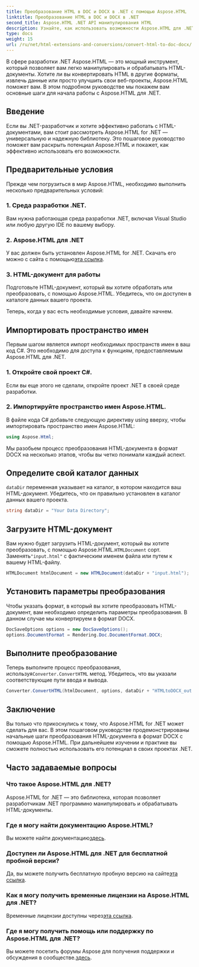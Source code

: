 ```yaml
---
title: Преобразование HTML в DOC и DOCX в .NET с помощью Aspose.HTML
linktitle: Преобразование HTML в DOC и DOCX в .NET
second_title: Aspose.HTML .NET API манипулирования HTML
description: Узнайте, как использовать возможности Aspose.HTML для .NET, в этом пошаговом руководстве. Легко конвертируйте HTML в DOCX и повышайте уровень своих проектов .NET. Начните сегодня!
type: docs
weight: 15
url: /ru/net/html-extensions-and-conversions/convert-html-to-doc-docx/
---
```


В сфере разработки .NET Aspose.HTML — это мощный инструмент, который позволяет вам легко манипулировать и обрабатывать HTML-документы. Хотите ли вы конвертировать HTML в другие форматы, извлечь данные или просто улучшить свои веб-проекты, Aspose.HTML поможет вам. В этом подробном руководстве мы покажем вам основные шаги для начала работы с Aspose.HTML для .NET.

## Введение

Если вы .NET-разработчик и хотите эффективно работать с HTML-документами, вам стоит рассмотреть Aspose.HTML for .NET — универсальную и надежную библиотеку. Это пошаговое руководство поможет вам раскрыть потенциал Aspose.HTML и покажет, как эффективно использовать его возможности.

## Предварительные условия

Прежде чем погрузиться в мир Aspose.HTML, необходимо выполнить несколько предварительных условий:

### 1. Среда разработки .NET.

Вам нужна работающая среда разработки .NET, включая Visual Studio или любую другую IDE по вашему выбору.

### 2. Aspose.HTML для .NET

 У вас должен быть установлен Aspose.HTML for .NET. Скачать его можно с сайта с помощью[эта ссылка](https://releases.aspose.com/html/net/).

### 3. HTML-документ для работы

Подготовьте HTML-документ, который вы хотите обработать или преобразовать, с помощью Aspose.HTML. Убедитесь, что он доступен в каталоге данных вашего проекта.

Теперь, когда у вас есть необходимые условия, давайте начнем.

## Импортировать пространство имен

Первым шагом является импорт необходимых пространств имен в ваш код C#. Это необходимо для доступа к функциям, предоставляемым Aspose.HTML для .NET.

### 1. Откройте свой проект C#.

Если вы еще этого не сделали, откройте проект .NET в своей среде разработки.

### 2. Импортируйте пространство имен Aspose.HTML.

В файле кода C# добавьте следующую директиву using вверху, чтобы импортировать пространство имен Aspose.HTML:

```csharp
using Aspose.Html;
```

Мы разобьем процесс преобразования HTML-документа в формат DOCX на несколько этапов, чтобы вы четко понимали каждый аспект.

## Определите свой каталог данных

`dataDir` переменная указывает на каталог, в котором находится ваш HTML-документ. Убедитесь, что он правильно установлен в каталог данных вашего проекта.

```csharp
string dataDir = "Your Data Directory";
```

## Загрузите HTML-документ

 Вам нужно будет загрузить HTML-документ, который вы хотите преобразовать, с помощью Aspose.HTML.`HTMLDocument` сорт. Заменять`"input.html"` с фактическим именем файла или путем к вашему HTML-файлу.

```csharp
HTMLDocument htmlDocument = new HTMLDocument(dataDir + "input.html");
```

## Установить параметры преобразования

Чтобы указать формат, в который вы хотите преобразовать HTML-документ, вам необходимо определить параметры преобразования. В данном случае мы конвертируем в формат DOCX.

```csharp
DocSaveOptions options = new DocSaveOptions();
options.DocumentFormat = Rendering.Doc.DocumentFormat.DOCX;
```

## Выполните преобразование

 Теперь выполните процесс преобразования, используя`Converter.ConvertHTML` метод. Убедитесь, что вы указали соответствующие пути ввода и вывода.

```csharp
Converter.ConvertHTML(htmlDocument, options, dataDir + "HTMLtoDOCX_out.docx");
```

## Заключение

Вы только что прикоснулись к тому, что Aspose.HTML for .NET может сделать для вас. В этом пошаговом руководстве продемонстрированы начальные шаги преобразования HTML-документа в формат DOCX с помощью Aspose.HTML. При дальнейшем изучении и практике вы сможете полностью использовать его потенциал в своих проектах .NET.

## Часто задаваемые вопросы

### Что такое Aspose.HTML для .NET?
Aspose.HTML for .NET — это библиотека, которая позволяет разработчикам .NET программно манипулировать и обрабатывать HTML-документы.

### Где я могу найти документацию Aspose.HTML?
 Вы можете найти документацию[здесь](https://reference.aspose.com/html/net/).

### Доступен ли Aspose.HTML для .NET для бесплатной пробной версии?
 Да, вы можете получить бесплатную пробную версию на сайте[эта ссылка](https://releases.aspose.com/).

### Как я могу получить временные лицензии на Aspose.HTML для .NET?
Временные лицензии доступны через[эта ссылка](https://purchase.aspose.com/temporary-license/).

### Где я могу получить помощь или поддержку по Aspose.HTML для .NET?
 Вы можете посетить форумы Aspose для получения поддержки и обсуждения в сообществе.[здесь](https://forum.aspose.com/).